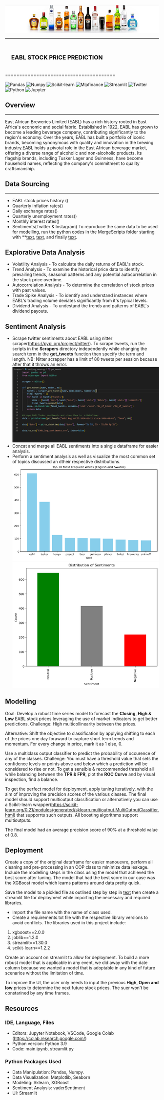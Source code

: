 ![alt text](eabl.png)

--------------------------------------

## <div style="padding: 20px;color:white;margin:10;font-size:90%;text-align:left;display:fill;border-radius:10px;overflow:hidden;background-image: url(https://w0.peakpx.com/wallpaper/957/661/HD-wallpaper-white-marble-white-stone-texture-marble-stone-background-white-stone.jpg)"><b><span style='color:black'> EABL STOCK PRICE PREDICTION</span></b> </div>

=======================================

![Pandas](https://img.shields.io/badge/pandas-150458?logo=pandas&logoColor=fff&style=for-the-badge)
![Numpy](https://img.shields.io/badge/NumPy-013243?logo=numpy&logoColor=fff&style=for-the-badge)
![Scikit-learn](https://img.shields.io/badge/scikit--learn-F7931E?logo=scikitlearn&logoColor=fff&style=for-the-badge)
![Mlpfinance](https://img.shields.io/badge/mplfinance-blue)
![Streamlit](https://img.shields.io/badge/Streamlit-FF4B4B?logo=streamlit&logoColor=fff&style=for-the-badge)
![Twitter](https://img.shields.io/badge/Twitter-1D9BF0?logo=twitter&logoColor=fff&style=for-the-badge)
![Python](https://img.shields.io/badge/Python-3776AB?logo=python&logoColor=fff&style=for-the-badge)
![Jupyter](https://img.shields.io/badge/Jupyter-F37626?logo=jupyter&logoColor=fff&style=for-the-badge)

## Overview
--------------------------------------------------------------
East African Breweries Limited (EABL) has a rich history rooted in East Africa's economic and social fabric. Established in 1922, EABL has grown to become a leading beverage company, contributing significantly to the region's economy. Over the years, EABL has built a portfolio of iconic brands, becoming synonymous with quality and innovation in the brewing industry.EABL holds a pivotal role in the East African beverage market, offering a diverse range of alcoholic and non-alcoholic products. Its flagship brands, including Tusker Lager and Guinness, have become household names, reflecting the company's commitment to quality craftsmanship.

## Data Sourcing
---------------------------------------------------------------------
- EABL stock prices history ()
- Quarterly inflation rates()
- Daily exchange rates()
- Quarterly unemployment rates()
- Monthly interest rates()
- Sentiments(Twitter & Instagram)
To reproduce the same data to be used for modelling, run the python codes in the MergeScripts folder starting with **[text](MergeScripts/stock+inflation_merge.py), [text](MergeScripts/stock+inflation+exchange.py), and finally  [text](MergeScripts/stock+inflation+exchange+dividends.py).

## Explorative Data Analysis
- Volatility Analysis - To calculate the daily returns of EABL's stock.
- Trend Analysis - To examine the historical price data to identify  prevailing trends, seasonal patterns and any potential autocorrelation in the stock price overtime.
- Autocorrelation Analysis - To determine  the correlation of stock prices with past values.
- Trade Spike Analysis - To identify and understand instances where EABL's trading volume deviates significantly from it's typical levels.
- Dividend Analysis - To undestand the trends and patterns of EABL's dividend payouts.

## Sentiment Analysis
- Scrape twitter sentiments about EABL using nitter scraper(https://pypi.org/project/nitter/). 
To scrape tweets, run the scripts in the **Scrapers** directory independently while changing the search term in the **get_tweets** function then specify the term and length. 
NB: Nitter scrapper has a limit of 80 tweets per session because after that it throws an error.
![Nitter scraper](<Screenshot (549).png>)
- Concat and merge all EABL sentiments into a single dataframe for easier analysis. 
- Perform a sentiment analysis as well as visualize the most common set of topics discussed an dtheir respective distributions.
 ![alt text](frequent.png)
 ![alt text](distribution.png)

## Modelling
Goal: Develop a robust time series model to forecast the **Closing, High & Low** EABL stock prices leveraging the use of market indicators to get better predictions. 
Challenge: High multicollinearity between the prices. 

Alternative: Shift the objective to classification by applying shifting to each of the prices one day foraward to capture short term trends and momentum. For every change in price, mark it as 1 else, 0.

Use a multiclass output classifier to predict the probability of occurence of any of the classes. 
Challenge: You must have a threshold value that sets the confidence levels or points above and below which a prediction will be considered to rise or not. To get a sensible & reccommended threshold all while balancing between the **TPR & FPR**, plot the **ROC Curve** and by visual inspection, find a balance. 

To get the perfect model for deployment, apply tuning iteratively, with the aim of improving the precision scores of the various classes. The final model should support multioutput classification or alternatively you can use a Scikit-learn wrapper(https://scikit-learn.org/0.21/modules/generated/sklearn.multioutput.MultiOutputClassifier.html) that supporrts such outputs. All boosting algorithms support multioutputs. 

The final model had an average precision score of 90% at a threshold value of 0.8. 

## Deployment
Create a copy of the original dataframe for easier manouevre, perform all cleaning and pre-processing in an OOP class to minimize data leakage. Include the modelling steps in the class using the model that achieved the best score after tuning. The model that had the best score in our case was the XGBoost model which learns patterns around data pretty quick. 

Save the model to a pickled file as outlined step by step in [text](model1.py) then create a streamlit file for deployment while importing the necessary and required libraries. 
* Import the file name with the name of class used.
* Create a requirements.txt file with the respective library versions to avoid conflicts. The libraries used in this project include:
1. xgboost==2.0.0
2. joblib==1.2.0
3. streamlit==1.30.0
4. scikit-learn==1.2.2

Create an account on streamlit to allow for deployment. To build a more robust model that is applicable in any event, we did away with the date column because we wanted a model that is adoptable in any kind of future scenarios without the limitation of time. 

To improve the UI, the user only needs to input the previous **High, Open and low** prices to determine the next future stock prices. The suer won't be constarined by any time frames. 
## Resources
### IDE, Language, Files
 - Editors: Jupyter Notebook, VSCode, Google Colab (https://colab.research.google.com/)
-  Python version: Python 3.9
-  Code: main.ipynb, streamlit.py
### Python Packages Used
- Data Manipulation: Pandas, Numpy.
- Data Visualization: Matplotlib, Seaborn
- Modeling: Sklearn, XGBoost
- Sentiment Analysis: vaderSentiment
- UI: Streamlit
